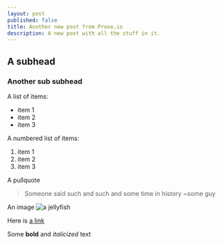 ```yaml
---
layout: post
published: false
title: Another new post from Prose.io
description: A new post with all the stuff in it.
---
```


## A subhead

### Another sub subhead

A list of items:
- item 1
- item 2
- item 3

A numbered list of items:
1. item 1
2. item 2
3. item 3

A pullquote
> Someone said such and such and some time in history ~some guy

An image
![a jellyfish](/media/Jellyfish.jpg)

Here is [a link](http://google.com)

Some **bold** and _italicized_ text

